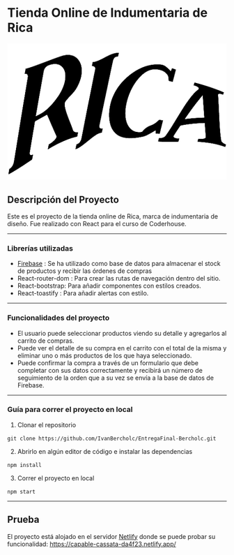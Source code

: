 # Tienda Online de Indumentaria de Rica
![](public/logo192.png)



## Descripción del Proyecto
Este es el proyecto de la tienda online de Rica, marca de indumentaria de diseño.
Fue realizado con React para el curso de Coderhouse.

------------

### Librerías utilizadas
- [Firebase](https://firebase.google.com/) : Se ha utilizado como base de datos para almacenar el stock de productos y recibir las órdenes de compras
- React-router-dom : Para crear las rutas de navegación dentro del sitio.
- React-bootstrap: Para añadir componentes con estilos creados.
- React-toastify : Para añadir alertas con estilo.
---
### Funcionalidades del proyecto
- El usuario puede seleccionar productos viendo su detalle y agregarlos al carrito de compras.
- Puede ver el detalle de su compra en el carrito con el total de la misma y eliminar uno o más productos de los que haya seleccionado.
- Puede confirmar la compra a través de un formulario que debe completar con sus datos correctamente y recibirá un número de seguimiento de la orden que a su vez se envía a la base de datos de Firebase.

---
### Guía para correr el proyecto en local
1. Clonar el repositorio
```
git clone https://github.com/IvanBercholc/EntregaFinal-Bercholc.git
```
2. Abrirlo en algún editor de código e instalar las dependencias

```
npm install
```
3. Correr el proyecto en local

```
npm start
```
---
## Prueba
El proyecto está alojado en el servidor [Netlify](https://www.netlify.com/) donde se puede probar su funcionalidad: https://capable-cassata-da4f23.netlify.app/



